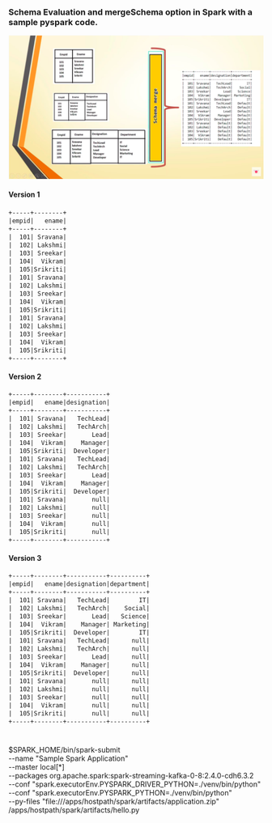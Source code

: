 
### Schema Evaluation and mergeSchema option in Spark with a sample pyspark code.

![](../../../../../../../images/schema-merge.png)

#### Version 1
```
+-----+--------+
|empid|   ename|
+-----+--------+
|  101| Sravana|
|  102| Lakshmi|
|  103| Sreekar|
|  104|  Vikram|
|  105|Srikriti|
|  101| Sravana|
|  102| Lakshmi|
|  103| Sreekar|
|  104|  Vikram|
|  105|Srikriti|
|  101| Sravana|
|  102| Lakshmi|
|  103| Sreekar|
|  104|  Vikram|
|  105|Srikriti|
+-----+--------+
```
#### Version 2
```
+-----+--------+-----------+
|empid|   ename|designation|
+-----+--------+-----------+
|  101| Sravana|   TechLead|
|  102| Lakshmi|   TechArch|
|  103| Sreekar|       Lead|
|  104|  Vikram|    Manager|
|  105|Srikriti|  Developer|
|  101| Sravana|   TechLead|
|  102| Lakshmi|   TechArch|
|  103| Sreekar|       Lead|
|  104|  Vikram|    Manager|
|  105|Srikriti|  Developer|
|  101| Sravana|       null|
|  102| Lakshmi|       null|
|  103| Sreekar|       null|
|  104|  Vikram|       null|
|  105|Srikriti|       null|
+-----+--------+-----------+
```
#### Version 3
```
+-----+--------+-----------+----------+
|empid|   ename|designation|department|
+-----+--------+-----------+----------+
|  101| Sravana|   TechLead|        IT|
|  102| Lakshmi|   TechArch|    Social|
|  103| Sreekar|       Lead|   Science|
|  104|  Vikram|    Manager| Marketing|
|  105|Srikriti|  Developer|        IT|
|  101| Sravana|   TechLead|      null|
|  102| Lakshmi|   TechArch|      null|
|  103| Sreekar|       Lead|      null|
|  104|  Vikram|    Manager|      null|
|  105|Srikriti|  Developer|      null|
|  101| Sravana|       null|      null|
|  102| Lakshmi|       null|      null|
|  103| Sreekar|       null|      null|
|  104|  Vikram|       null|      null|
|  105|Srikriti|       null|      null|
+-----+--------+-----------+----------+
```



#
#
#
$SPARK_HOME/bin/spark-submit \
--name "Sample Spark Application" \
--master local[*] \
--packages org.apache.spark:spark-streaming-kafka-0-8:2.4.0-cdh6.3.2 \
--conf "spark.executorEnv.PYSPARK_DRIVER_PYTHON=./venv/bin/python" \
--conf "spark.executorEnv.PYSPARK_PYTHON=./venv/bin/python" \
--py-files "file:///apps/hostpath/spark/artifacts/application.zip" /apps/hostpath/spark/artifacts/hello.py